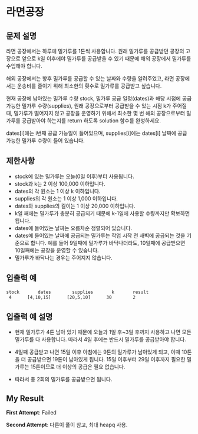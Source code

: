 # 라면공장

## 문제 설명

라면 공장에서는 하루에 밀가루를 1톤씩 사용합니다. 원래 밀가루를 공급받던 공장의 고장으로 앞으로 k일 이후에야 밀가루를 공급받을 수 있기 때문에 해외 공장에서 밀가루를 수입해야 합니다.

해외 공장에서는 향후 밀가루를 공급할 수 있는 날짜와 수량을 알려주었고, 라면 공장에서는 운송비를 줄이기 위해 최소한의 횟수로 밀가루를 공급받고 싶습니다.

현재 공장에 남아있는 밀가루 수량 stock, 밀가루 공급 일정(dates)과 해당 시점에 공급 가능한 밀가루 수량(supplies), 원래 공장으로부터 공급받을 수 있는 시점 k가 주어질 때, 밀가루가 떨어지지 않고 공장을 운영하기 위해서 최소한 몇 번 해외 공장으로부터 밀가루를 공급받아야 하는지를 return 하도록 solution 함수를 완성하세요.

dates[i]에는 i번째 공급 가능일이 들어있으며, supplies[i]에는 dates[i] 날짜에 공급 가능한 밀가루 수량이 들어 있습니다.

## 제한사항

- stock에 있는 밀가루는 오늘(0일 이후)부터 사용됩니다.
- stock과 k는 2 이상 100,000 이하입니다.
- dates의 각 원소는 1 이상 k 이하입니다.
- supplies의 각 원소는 1 이상 1,000 이하입니다.
- dates와 supplies의 길이는 1 이상 20,000 이하입니다.
- k일 째에는 밀가루가 충분히 공급되기 때문에 k-1일에 사용할 수량까지만 확보하면 됩니다.
- dates에 들어있는 날짜는 오름차순 정렬되어 있습니다.
- dates에 들어있는 날짜에 공급되는 밀가루는 작업 시작 전 새벽에 공급되는 것을 기준으로 합니다. 예를 들어 9일째에 밀가루가 바닥나더라도, 10일째에 공급받으면 10일째에는 공장을 운영할 수 있습니다.
- 밀가루가 바닥나는 경우는 주어지지 않습니다.

## 입출력 예

```
stock	    dates	     supplies	    k	    result
 4	    [4,10,15]	   [20,5,10]	  30	    2
```

## 입출력 예 설명

- 현재 밀가루가 4톤 남아 있기 때문에 오늘과 1일 후~3일 후까지 사용하고 나면 모든 밀가루를 다 사용합니다. 따라서 4일 후에는 반드시 밀가루를 공급받아야 합니다.

- 4일째 공급받고 나면 15일 이후 아침에는 9톤의 밀가루가 남아있게 되고, 이때 10톤을 더 공급받으면 19톤이 남아있게 됩니다. 15일 이후부터 29일 이후까지 필요한 밀가루는 15톤이므로 더 이상의 공급은 필요 없습니다.

- 따라서 총 2회의 밀가루를 공급받으면 됩니다.

## My Result

**First Attempt**: Failed

**Second Attempt**: 다른이 풀이 참고, 최대 heapq 사용.
